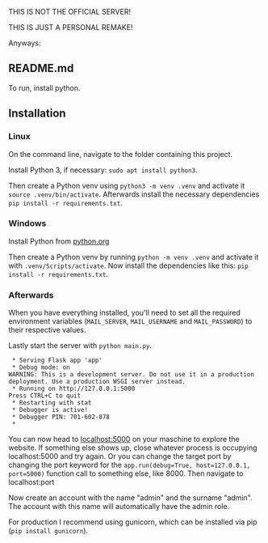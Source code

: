 THIS IS NOT THE OFFICIAL SERVER!

THIS IS JUST A PERSONAL REMAKE!

Anyways:

README.md
---
To run, install python.
## Installation
### Linux
On the command line, navigate to the folder containing this project.

Install Python 3, if necessary:
`sudo apt install python3`.

Then create a Python venv using `python3 -m venv .venv` and activate it `source .venv/bin/activate`.
Afterwards install the necessary dependencies `pip install -r requirements.txt`.


### Windows
Install Python from [python.org](https://www.python.org/)

Then create a Python venv by running `python -m venv .venv` and activate it with `.venv/Scripts/activate`.
Now install the dependencies like this: `pip install -r requirements.txt`.


### Afterwards

When you have everything installed, you'll need to set all the required environment variables (`MAIL_SERVER`, `MAIL_USERNAME` and `MAIL_PASSWORD`) to their respective values.

Lastly start the server with `python main.py`.
```
 * Serving Flask app 'app'
 * Debug mode: on
WARNING: This is a development server. Do not use it in a production deployment. Use a production WSGI server instead.
 * Running on http://127.0.0.1:5000
Press CTRL+C to quit
 * Restarting with stat
 * Debugger is active!
 * Debugger PIN: 701-602-878
 * 
```

You can now head to [localhost:5000](http://localhost:5000) on your maschine to explore the website.
If something else shows up, close whatever process is occupying localhost:5000 and try again.
Or you can change the target port by changing the port keyword for the `app.run(debug=True, host=127.0.0.1, port=5000)` function call to something else, like 8000.
Then navigate to localhost:port

Now create an account with the name "admin" and the surname "admin". The account with this name will automatically have the admin role.


For production I recommend using gunicorn, which can be installed via pip (`pip install gunicorn`).
